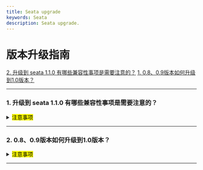 ```yaml
---
title: Seata upgrade
keywords: Seata
description: Seata upgrade.
---
```


# 版本升级指南

<a href="#1" target="_self">2. 升级到 seata 1.1.0 有哪些兼容性事项是需要注意的？</a> 
<a href="#2" target="_self">1. 0.8、0.9版本如何升级到1.0版本？</a>     

********

<h3 id='1'>1. 升级到 seata 1.1.0 有哪些兼容性事项是需要注意的？</h3>
<details>
  <summary><mark>注意事项</mark></summary>
  
1. 需要注意配置项的兼容性，1.1.0 版本对于配置项的风格进行了统一。
若程序中依赖的是 seata-all，对应于 *.conf 文件，conf文件中配置项的命名风格统一为 点号+驼峰式组合，[1.1.0 配置项说明](https://seata.io/zh-cn/docs/user/configurations.html)， [1.1.0 配置参考](https://github.com/seata/seata/tree/1.1.0/script/client/conf); 
若程序中依赖的是seata-spring-boot-starter，对应于 *.properties 或 *.yml。propertie、 yml文件命名风格统一为 点号+中划线组合 
[1.1.0 配置参考](https://github.com/seata/seata/tree/1.1.0/script/client/spring) 需要特别注意的是1.0.0 版本配置项 seata.service
.vgroup-mapping=default 1.1.0 更改为: seata.service.vgroup-mapping
.my_test_tx_group=default,其中my_test_tx_group代表程序所使用的事务分组； 1.0.0 版本配置项seata.service.grouplist=127.0.0.1:8091， 1.1.0 
更改为：seata.service.grouplist.default=127.0.0.1:8091 其中 default 代表 seata注册服务名。

2. seata-all 默认不开启数据源自动代理。原 seata-all中 conf 文件配置项
client.support.spring.datasource.autoproxy 配置项失效，由注解 @EnableAutoDataSourceProxy 
注解代替，注解参数可选择使用jdk代理或者cglib代理，当使用HikariDataSource 时推荐使用 cglib 代理模式。
seata-spring-boot-starter 默认开启数据源代理，对应数据源自动代理配置项与1.0.0 版本保持不变。

3. 使用spring cloud框架时需要使用[Spring Cloud Alibaba](https://github.com/alibaba/spring-cloud-alibaba)来进行seata 
事务上下文的传递，与Spring Cloud Alibaba 版本集成依赖关系，参考 [版本说明](https://github.com/alibaba/spring-cloud-alibaba/wiki/%E7%89%88%E6%9C%AC%E8%AF%B4%E6%98%8E)     
spring-cloud-alibaba-seata 在 2.2.0.RELEASE 版本前 依赖的是seata-all 若继续使用低版本的 spring-cloud-alibaba-seata 可以使用高版本的 seata-all 取代内置的 seata-all 版本；   
从spring-cloud-alibaba-seata 在 2.2.0.RELEASE 开始后（含）内部开始依赖seata-spring-boot-starter,2.2.0.RELEASE 内部集成 seata-spring-boot-starter 1.0.0 可以升级为 seata-spring-boot-starter 1.1.0，seata-spring-boot-starter 集成了seata-all，seata-spring-boot-starter 包装了对于properties或yml 配置的autoconfig 功能，在spring-cloud-alibaba-seata 2.2.0.RELEASE 前 
autoconfig 功能由其本身支持，在其后去掉 spring-cloud-alibaba-seata 中关于 seata 本身的autoconfig 由seata-spring-boot-starter 支持，因此低版本spring-cloud-alibaba-seata 只能配合 seata-all使用，高版本spring-cloud-alibaba-seata 只能配合seata-spring-boot-starter 使用，以2.2.0.RELEASE为分界点。

4. TC端采用 db 存储模式时 branch_table 中增加 gmt_create，gmt_modified 字段的精度，用于精确确认回滚的顺序，
[各数据库脚本参考](https://github.com/seata/seata/tree/1.1.0/script/server/db)

</details>

********

<h3 id='2'>2. 0.8、0.9版本如何升级到1.0版本？</h3>   
<details>
  <summary><mark>注意事项</mark></summary>
  
   1. （可选）1.0支持yml、properties，需用seata-spring-boot-starter替换掉 seata-all   
   2.  （必选）TC端表lock_table字段branch_id增加普通索引   
   3. （可选）部分参数命名改动，<a href="https://seata.io/zh-cn/docs/user/configurations100.html" target="_blank">点击查看参数配置</a>   
   4. （可选） client.report.success.enable可以置为false，提升性能   
       
</details>   

********
